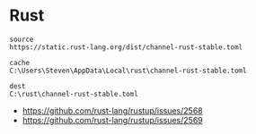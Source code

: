 # Rust

~~~
source
https://static.rust-lang.org/dist/channel-rust-stable.toml

cache
C:\Users\Steven\AppData\Local\rust\channel-rust-stable.toml

dest
C:\rust\channel-rust-stable.toml
~~~

- <https://github.com/rust-lang/rustup/issues/2568>
- <https://github.com/rust-lang/rustup/issues/2569>
